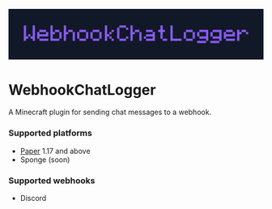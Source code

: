 ![WebhookChatLogger banner](/assets/webhookchatlogger-banner.png)

# WebhookChatLogger
A Minecraft plugin for sending chat messages to a webhook.

### Supported platforms
- [Paper](https://github.com/PaperMC/Paper) 1.17 and above
- Sponge (soon)

### Supported webhooks
- Discord
